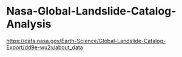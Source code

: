 # Nasa-Global-Landslide-Catalog-Analysis
https://data.nasa.gov/Earth-Science/Global-Landslide-Catalog-Export/dd9e-wu2v/about_data
